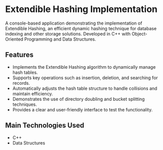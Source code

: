 # Extendible Hashing Implementation

A console-based application demonstrating the implementation of Extendible Hashing, an efficient dynamic hashing technique for database indexing and other storage solutions. Developed in C++ with Object-Oriented Programming and Data Structures.

## Features
- Implements the Extendible Hashing algorithm to dynamically manage hash tables.
- Supports key operations such as insertion, deletion, and searching for records.
- Automatically adjusts the hash table structure to handle collisions and maintain efficiency.
- Demonstrates the use of directory doubling and bucket splitting techniques.
- Provides a clear and user-friendly interface to test the functionality.

## Main Technologies Used
- C++
- Data Structures
